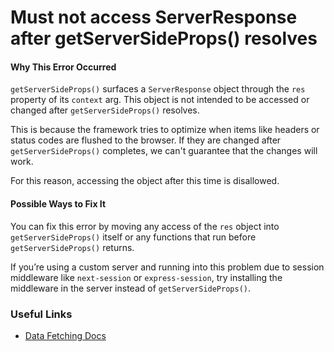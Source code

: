 # Must not access ServerResponse after getServerSideProps() resolves

#### Why This Error Occurred

`getServerSideProps()` surfaces a `ServerResponse` object through the `res` property of its `context` arg. This object is not intended to be accessed or changed after `getServerSideProps()` resolves.

This is because the framework tries to optimize when items like headers or status codes are flushed to the browser. If they are changed after `getServerSideProps()` completes, we can't guarantee that the changes will work.

For this reason, accessing the object after this time is disallowed.

#### Possible Ways to Fix It

You can fix this error by moving any access of the `res` object into `getServerSideProps()` itself or any functions that run before `getServerSideProps()` returns.

If you’re using a custom server and running into this problem due to session middleware like `next-session` or `express-session`, try installing the middleware in the server instead of `getServerSideProps()`.

### Useful Links

- [Data Fetching Docs](https://nextjs.org/docs/basic-features/data-fetching/index)
